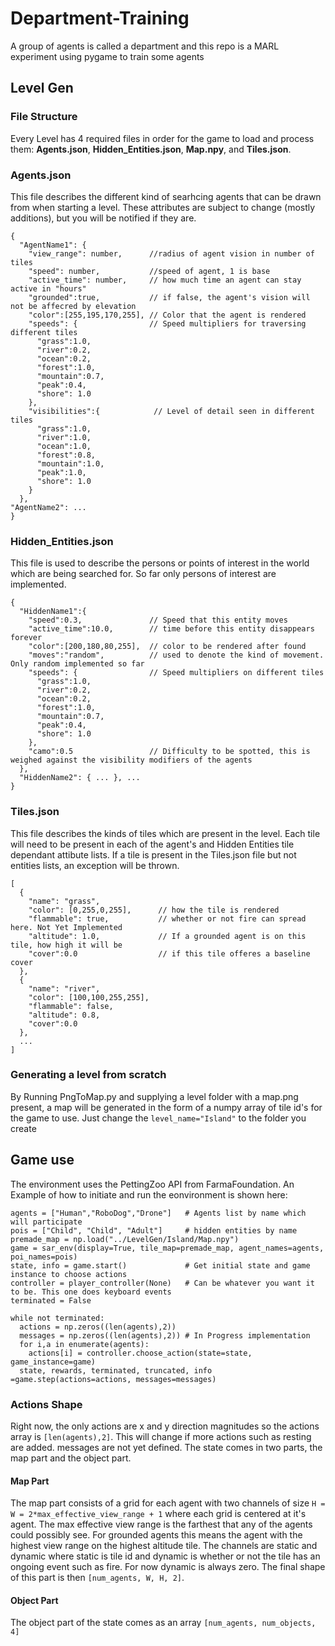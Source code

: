 # Department-Training
A group of agents is called a department and this repo is a MARL experiment using pygame to train some agents

## Level Gen
### File Structure

Every Level has 4 required files in order for the game to load and process them: **Agents.json**, **Hidden_Entities.json**, **Map.npy**, and **Tiles.json**.

### Agents.json
This file describes the different kind of searhcing agents that can be drawn from when starting a level. These attributes are subject to change (mostly additions), but you will be notified if they are.
```
{
  "AgentName1": {
    "view_range": number,      //radius of agent vision in number of tiles
    "speed": number,           //speed of agent, 1 is base
    "active_time": number,     // how much time an agent can stay active in "hours" 
    "grounded":true,           // if false, the agent's vision will not be affecred by elevation
    "color":[255,195,170,255], // Color that the agent is rendered
    "speeds": {                // Speed multipliers for traversing different tiles
      "grass":1.0,
      "river":0.2,
      "ocean":0.2,
      "forest":1.0,
      "mountain":0.7,
      "peak":0.4,
      "shore": 1.0
    },
    "visibilities":{            // Level of detail seen in different tiles
      "grass":1.0,
      "river":1.0,
      "ocean":1.0,
      "forest":0.8,
      "mountain":1.0,
      "peak":1.0,
      "shore": 1.0
    }
  },
"AgentName2": ...
}
```

### Hidden_Entities.json
This file is used to describe the persons or points of interest in the world which are being searched for. So far only persons of interest are implemented.

```
{
  "HiddenName1":{   
    "speed":0.3,               // Speed that this entity moves
    "active_time":10.0,        // time before this entity disappears forever
    "color":[200,180,80,255],  // color to be rendered after found
    "moves":"random",          // used to denote the kind of movement. Only random implemented so far
    "speeds": {                // Speed multipliers on different tiles
      "grass":1.0,
      "river":0.2,
      "ocean":0.2,
      "forest":1.0,
      "mountain":0.7,
      "peak":0.4,
      "shore": 1.0
    },
    "camo":0.5                 // Difficulty to be spotted, this is weighed against the visibility modifiers of the agents
  },
  "HiddenName2": { ... }, ...
}
```

### Tiles.json
This file describes the kinds of tiles which are present in the level. Each tile will need to be present in each of the agent's and Hidden Entities tile dependant attibute lists. If a tile is present in the Tiles.json file but not entities lists, an exception will be thrown. 

```
[
  {
    "name": "grass",
    "color": [0,255,0,255],      // how the tile is rendered
    "flammable": true,           // whether or not fire can spread here. Not Yet Implemented
    "altitude": 1.0,             // If a grounded agent is on this tile, how high it will be
    "cover":0.0                  // if this tile offeres a baseline cover
  },
  {
    "name": "river",
    "color": [100,100,255,255],
    "flammable": false,
    "altitude": 0.8,
    "cover":0.0
  },
  ...
]
```

### Generating a level from scratch
By Running PngToMap.py and supplying a level folder with a map.png present, a map will be generated in the form of a numpy array of tile id's for the game to use.
Just change the `level_name="Island"` to the folder you create

## Game use

The environment uses the PettingZoo API from FarmaFoundation. An Example of how to initiate and run the eonvironment is shown here:

```
agents = ["Human","RoboDog","Drone"]   # Agents list by name which will participate
pois = ["Child", "Child", "Adult"]     # hidden entities by name
premade_map = np.load("../LevelGen/Island/Map.npy")
game = sar_env(display=True, tile_map=premade_map, agent_names=agents, poi_names=pois)
state, info = game.start()             # Get initial state and game instance to choose actions
controller = player_controller(None)   # Can be whatever you want it to be. This one does keyboard events
terminated = False

while not terminated:
  actions = np.zeros((len(agents),2))
  messages = np.zeros((len(agents),2)) # In Progress implementation
  for i,a in enumerate(agents):
    actions[i] = controller.choose_action(state=state, game_instance=game)
  state, rewards, terminated, truncated, info =game.step(actions=actions, messages=messages)
```

### Actions Shape
Right now, the only actions are x and y direction magnitudes so the actions array is `[len(agents),2]`. This will change if more actions such as resting are added. messages are not yet defined. The state comes in two parts, the map part and the object part. 

#### Map Part
The map part consists of a grid for each agent with two channels of size `H = W = 2*max_effective_view_range + 1` where each grid is centered at it's agent. The max effective view range is the farthest that any of the agents could possibly see. For grounded agents this means the agent with the highest view range on the highest altitude tile. The channels are static and dynamic where static is tile id and dynamic is whether or not the tile has an ongoing event such as fire. For now dynamic is always zero. The final shape of this part is then `[num_agents, W, H, 2]`. 

#### Object Part
The object part of the state comes as an array `[num_agents, num_objects, 4]` 
